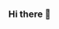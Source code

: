 ### Hi there 👋

<!--
**gitonhubs/gitonhubs** is a ✨ _special_ ✨ repository because its `README.md` (this file) appears on your GitHub profile.

Here are some ideas to get you started:

- 🔭 I’m currently working on Data Science
- 🌱 I’m currently learning ML
- 💬 Ask me about MATH
- 📫 How to reach me: https://www.linkedin.com/in/goral-patel-a387801a2/
- 😄 Pronouns: she/her
- ⚡ Fun fact: I have no life!
-->
